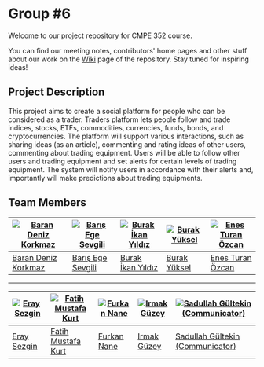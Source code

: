 # Group #6

Welcome to our project repository for CMPE 352 course.

You can find our meeting notes, contributors' home pages and other stuff about our work on the [Wiki](https://github.com/bounswe/bounswe2019group6/wiki) page of the repository.
Stay tuned for inspiring ideas!

## Project Description
This project aims to create a social platform for people who can be considered as a trader. Traders platform lets people follow and trade indices, stocks, ETFs, commodities, currencies, funds, bonds, and cryptocurrencies. The platform will support various interactions, such as sharing ideas (as an article), commenting and rating ideas of other users, commenting about trading equipment.  Users will be able to follow other users and trading equipment and set alerts  for  certain  levels  of  trading  equipment.  The system will notify users in accordance with their alerts and, importantly will make predictions about trading equipments.

## Team Members
[![Baran Deniz Korkmaz](https://avatars1.githubusercontent.com/u/44136572?s=400&v=4)](https://github.com/bounswe/bounswe2019group6/wiki/Baran-Deniz-Korkmaz) | [![Barış Ege Sevgili](https://avatars2.githubusercontent.com/u/32372733?s=400&v=4)](https://github.com/bounswe/bounswe2019group6/wiki/Barış-Ege-Sevgili) | [![Burak İkan Yıldız](https://avatars0.githubusercontent.com/u/26484140?s=400&v=4)](https://github.com/bounswe/bounswe2019group6/wiki/Burak-%C4%B0kan-Y%C4%B1ld%C4%B1z) | [![Burak Yüksel](https://avatars1.githubusercontent.com/u/21309693?s=400&v=4)](https://github.com/bounswe/bounswe2019group6/wiki/Burak-Y%C3%BCksel) | [![Enes Turan Özcan](https://avatars3.githubusercontent.com/u/44522401?s=400&v=4)](https://github.com/bounswe/bounswe2019group6/wiki/Enes-Ozcan)
---|---|---|---|---
[Baran Deniz Korkmaz](https://github.com/bounswe/bounswe2019group6/wiki/Baran-Deniz-Korkmaz) | [Barış Ege Sevgili](https://github.com/bounswe/bounswe2019group6/wiki/Barış-Ege-Sevgili) | [Burak İkan Yıldız](https://github.com/bounswe/bounswe2019group6/wiki/Burak-%C4%B0kan-Y%C4%B1ld%C4%B1z) | [Burak Yüksel](https://github.com/bounswe/bounswe2019group6/wiki/Burak-Y%C3%BCksel) | [Enes Turan Özcan](https://github.com/bounswe/bounswe2019group6/wiki/Enes-Ozcan)

---

[![Eray Sezgin](https://avatars1.githubusercontent.com/u/15183812?s=400&v=4)](https://github.com/bounswe/bounswe2019group6/wiki/Eray-Sezgin)  | [![Fatih Mustafa Kurt](https://avatars0.githubusercontent.com/u/16965054?s=400&v=4)](https://github.com/bounswe/bounswe2019group6/wiki/Fatih-Mustafa-Kurt) | [![Furkan Nane](https://avatars3.githubusercontent.com/u/32761817?s=400&v=4)](https://github.com/bounswe/bounswe2019group6/wiki/Furkan-Nane) | [![Irmak Güzey](https://avatars0.githubusercontent.com/u/32496519?s=400&v=4)](https://github.com/bounswe/bounswe2019group6/wiki/Irmak-G%C3%BCzey) | [![Sadullah Gültekin (Communicator)](https://avatars2.githubusercontent.com/u/16756389?s=400&v=4)](https://github.com/bounswe/bounswe2019group6/wiki/Sadullah-G%C3%BCltekin)
---|---|---|---|---
[Eray Sezgin](https://github.com/bounswe/bounswe2019group6/wiki/Eray-Sezgin) | [Fatih Mustafa Kurt](https://github.com/bounswe/bounswe2019group6/wiki/Fatih-Mustafa-Kurt) | [Furkan Nane](https://github.com/bounswe/bounswe2019group6/wiki/Furkan-Nane) | [Irmak Güzey](https://github.com/bounswe/bounswe2019group6/wiki/Irmak-G%C3%BCzey) | [Sadullah Gültekin (Communicator)](https://github.com/bounswe/bounswe2019group6/wiki/Sadullah-G%C3%BCltekin)

